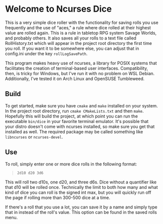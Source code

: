# Welcome to Ncurses Dice
This is a very simple dice roller with the functionality for saving rolls you use 
frequently and the use of "aces," a rule where dice rolled at their highest value
are rolled again. This is a rule in tabletop RPG system Savage Worlds, and probably
others. It also saves all your rolls to a text file called RollHistory.txt which 
will appear in the project root directory the first time you roll. If you want it
to be somewhere else, you can adjust that in config.ini under the key `rollLogSavePath`.

This program makes heavy use of ncurses, a library for POSIX systems that 
facilitates the creation of terminal-based user interfaces. Compatibility, then,
is tricky for Windows, but I've run it with no problem on WSL Debian. Additionally, 
I've tested it on Arch Linux and OpenSUSE Tumbleweed. 

## Build
To get started, make sure you have `cmake` and `make` installed on your system. 
In the project root directory, run `cmake CMakeLists.txt` and then `make`.
Hopefully this will build the project, at which point you can run the executable
`bin/dice` in your favorite terminal emulator. It's possible that your distro
doesn't come with ncurses installed, so make sure you get that installed as well. 
The required package may be called something like `libncurses` or `ncurses-devel`.

## Use
To roll, simply enter one or more dice rolls in the following format:
>`2d10 d20 3d6`

This will roll two d10s, one d20, and three d6s. Dice without a quantifier like 
that d10 will be rolled once. Technically the limit to both how many and what 
kind of dice you can roll is the signed int max, but you will quickly run off 
the page 
if rolling more than 300-500 dice at a time. 

If there's a roll that you use a lot, you can save it by a name and simply type 
that in instead of the roll's value. This option can be found in the saved rolls 
menu. 
